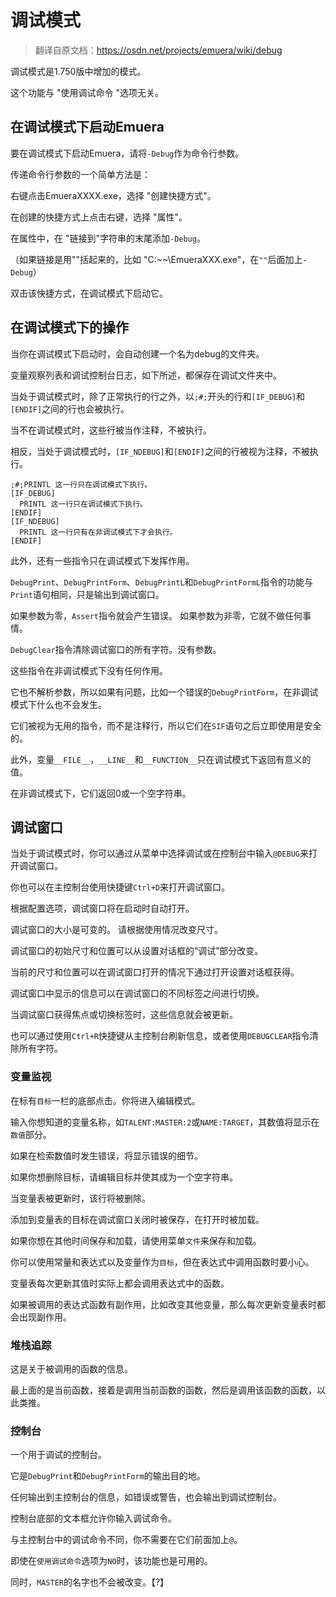 # 调试模式

> 翻译自原文档：https://osdn.net/projects/emuera/wiki/debug

调试模式是1.750版中增加的模式。

这个功能与 "使用调试命令 "选项无关。

## 在调试模式下启动Emuera

要在调试模式下启动Emuera，请将`-Debug`作为命令行参数。

传递命令行参数的一个简单方法是：

右键点击EmueraXXXX.exe，选择 "创建快捷方式"。

在创建的快捷方式上点击右键，选择 "属性"。

在属性中，在 "链接到"字符串的末尾添加`-Debug`。

（如果链接是用""括起来的，比如 "C:\~~\EmueraXXX.exe"，在`""`后面加上`-Debug`）

双击该快捷方式，在调试模式下启动它。

## 在调试模式下的操作

当你在调试模式下启动时，会自动创建一个名为debug的文件夹。

变量观察列表和调试控制台日志，如下所述，都保存在调试文件夹中。

当处于调试模式时，除了正常执行的行之外，以`;#;`开头的行和`[IF_DEBUG]`和`[ENDIF]`之间的行也会被执行。

当不在调试模式时，这些行被当作注释，不被执行。

相反，当处于调试模式时，`[IF_NDEBUG]`和`[ENDIF]`之间的行被视为注释，不被执行。

```
;#;PRINTL 这一行只在调试模式下执行。
[IF_DEBUG]
  PRINTL 这一行只在调试模式下执行。
[ENDIF]
[IF_NDEBUG]
  PRINTL 这一行只有在非调试模式下才会执行。
[ENDIF]
```

此外，还有一些指令只在调试模式下发挥作用。

`DebugPrint`、`DebugPrintForm`、`DebugPrintL`和`DebugPrintFormL`指令的功能与`Print`语句相同，只是输出到调试窗口。

如果参数为零，`Assert`指令就会产生错误。 如果参数为非零，它就不做任何事情。

`DebugClear`指令清除调试窗口的所有字符。没有参数。

这些指令在非调试模式下没有任何作用。

它也不解析参数，所以如果有问题，比如一个错误的`DebugPrintForm`，在非调试模式下什么也不会发生。

它们被视为无用的指令，而不是注释行，所以它们在`SIF`语句之后立即使用是安全的。



此外，变量`__FILE__`，`__LINE__`和`__FUNCTION__`只在调试模式下返回有意义的值。

在非调试模式下，它们返回0或一个空字符串。

## 调试窗口

当处于调试模式时，你可以通过从菜单中选择调试或在控制台中输入`@DEBUG`来打开调试窗口。

你也可以在主控制台使用快捷键`Ctrl+D`来打开调试窗口。

根据配置选项，调试窗口将在启动时自动打开。

调试窗口的大小是可变的。 请根据使用情况改变尺寸。

调试窗口的初始尺寸和位置可以从设置对话框的“调试”部分改变。

当前的尺寸和位置可以在调试窗口打开的情况下通过打开设置对话框获得。

调试窗口中显示的信息可以在调试窗口的不同标签之间进行切换。

当调试窗口获得焦点或切换标签时，这些信息就会被更新。

也可以通过使用`Ctrl+R`快捷键从主控制台刷新信息，或者使用`DEBUGCLEAR`指令清除所有字符。

### 变量监视

在标有`目标`一栏的底部点击。你将进入编辑模式。

输入你想知道的变量名称，如`TALENT:MASTER:2`或`NAME:TARGET`，其数值将显示在`数值`部分。

如果在检索数值时发生错误，将显示错误的细节。

如果你想删除目标，请编辑目标并使其成为一个空字符串。

当变量表被更新时，该行将被删除。

添加到变量表的目标在调试窗口关闭时被保存，在打开时被加载。

如果你想在其他时间保存和加载，请使用菜单`文件`来保存和加载。

你可以使用常量和表达式以及变量作为`目标`，但在表达式中调用函数时要小心。

变量表每次更新其值时实际上都会调用表达式中的函数。

如果被调用的表达式函数有副作用，比如改变其他变量，那么每次更新变量表时都会出现副作用。

### 堆栈追踪

这是关于被调用的函数的信息。

最上面的是当前函数，接着是调用当前函数的函数，然后是调用该函数的函数，以此类推。

### 控制台

一个用于调试的控制台。

它是`DebugPrint`和`DebugPrintForm`的输出目的地。

任何输出到主控制台的信息，如错误或警告，也会输出到调试控制台。

控制台底部的文本框允许你输入调试命令。

与主控制台中的调试命令不同，你不需要在它们前面加上`@`。

即使在`使用调试命令`选项为`NO`时，该功能也是可用的。

同时，`MASTER`的名字也不会被改变。【?】

